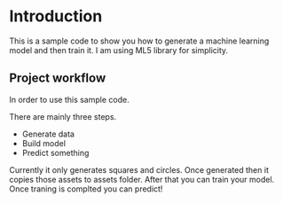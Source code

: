 # Introduction

This is a sample code to show you how to generate a machine learning model and then train it.
I am using ML5 library for simplicity.

## Project workflow

In order to use this sample code. 

There are mainly three steps.

- Generate data
- Build model 
- Predict something

Currently it only generates squares and circles. Once generated then it copies those assets to assets folder. After that you can train your model. Once traning is complted you can predict!